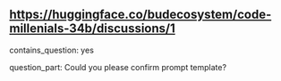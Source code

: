 ## https://huggingface.co/budecosystem/code-millenials-34b/discussions/1

contains_question: yes

question_part: Could you please confirm prompt template?